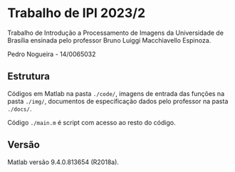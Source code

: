 # Trabalho de IPI 2023/2

Trabalho de Introdução a Processamento de Imagens da Universidade de Brasília ensinada pelo professor Bruno Luiggi Macchiavello Espinoza.  

Pedro Nogueira - 14/0065032  

## Estrutura

Códigos em Matlab na pasta `./code/`, imagens de entrada das funções na pasta `./img/`, documentos de especificação dados pelo professor na pasta `./docs/`.  

Código `./main.m` é script com acesso ao resto do código.  

## Versão

Matlab versão 9.4.0.813654 (R2018a).  
